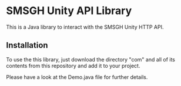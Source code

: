 SMSGH Unity API Library
=======================

This is a Java library to interact with the SMSGH Unity HTTP API.

Installation
------------

<p>To use the this library, just download the directory "com" and all
of its contents from this repository and add it to your project.</p>

<p>Please have a look at the Demo.java file for further details.</p>
